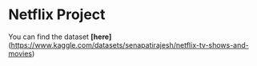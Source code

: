 # **Netflix Project**

You can find the dataset **[here]**(https://www.kaggle.com/datasets/senapatirajesh/netflix-tv-shows-and-movies)
